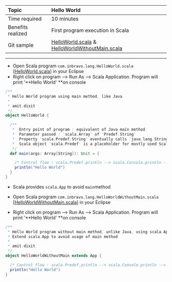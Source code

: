 | Topic | Hello World |
| :--- | :--- |
| Time required | 10 minutes |
| Benefits realized | First program execution in Scala |
| Git sample | [HelloWorld.scala](https://github.com/inbravo/scala-src/blob/master/src/main/scala/com/inbravo/lang/HelloWorld.scala) & [HelloWorldWithoutMain.scala](https://github.com/inbravo/scala-src/blob/master/src/main/scala/com/inbravo/lang/HelloWorldWithoutMain.scala) |

---

* Open Scala program `com.inbravo.lang.HelloWorld.scala` \[[HelloWorld.scala](https://github.com/inbravo/scala-src/blob/master/src/main/scala/com/inbravo/lang/HelloWorld.scala)\] in your Eclipse
* Right click on program --&gt; Run As --&gt; Scala Application. Program will print '**Hello World' **on console

```scala
/**
 * Hello World program using main method, like Java
 *
 * amit.dixit
 */
object HelloWorld {

  /**
   *  Entry point of program : equivalent of Java main method
   *  Parameter passed : 'scala.Array' of 'Predef.String'
   *  Property 'scala.Predef.String' eventually calls 'java.lang.String'
   *  Scala object 'scala.Predef' is a placeholder for mostly used Scala classes
   */
  def main(args: Array[String]): Unit = {

    /* Control flow : scala.Predef.println --> scala.Console.println --> java.io.PrintStream.println */
    println("Hello World")
  }
}
```

* Scala provides `scala.App` to avoid `main`method
* Open Scala program `com.inbravo.lang.HelloWorldWithoutMain.scala` \[[HelloWorldWithoutMain.scala](https://github.com/inbravo/scala-src/blob/master/src/main/scala/com/inbravo/lang/HelloWorldWithoutMain.scala)\] in your Eclipse

* Right click on program --&gt; Run As --&gt; Scala Application. Program will print '**Hello World' **on console

```scala
/**
 * Hello World program without main method, unlike Java, using scala.App class
 * Extend scala.App to avoid usage of main method
 *
 * amit.dixit
 */
object HelloWorldWithoutMain extends App {

  /* Control flow : scala.Predef.println --> scala.Console.println --> java.io.PrintStream.println */
  println("Hello World")
}
```



